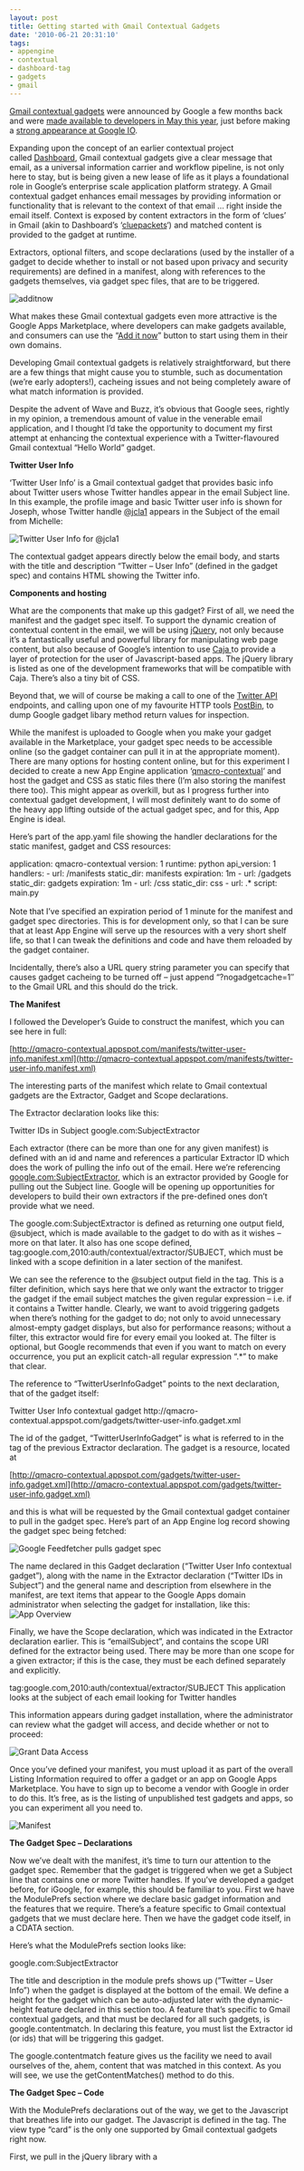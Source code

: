 ```yaml
---
layout: post
title: Getting started with Gmail Contextual Gadgets
date: '2010-06-21 20:31:10'
tags:
- appengine
- contextual
- dashboard-tag
- gadgets
- gmail
---
```



[Gmail contextual gadgets](http://code.google.com/apis/gmail/gadgets/contextual/) were announced by Google a few months back and were [made available to developers in May this year](http://googleenterprise.blogspot.com/2010/05/putting-email-in-context-with-gmail.html), just before making a [strong appearance at Google IO](http://code.google.com/events/io/2010/sessions/deep-dive-gmail-contextual-gadgets.html).

Expanding upon the concept of an earlier contextual project called [Dashboard](/2003/07/dashboard-a-compelling-articulation-for-realtime-contextual-information-2/), Gmail contextual gadgets give a clear message that email, as a universal information carrier and workflow pipeline, is not only here to stay, but is being given a new lease of life as it plays a foundational role in Google’s enterprise scale application platform strategy. A Gmail contextual gadget enhances email messages by providing information or functionality that is relevant to the context of that email … right inside the email itself. Context is exposed by content extractors in the form of ‘clues’ in Gmail (akin to Dashboard’s ‘[cluepackets](http://www.ibm.com/developerworks/xml/library/x-desktop/index.html#h2)‘) and matched content is provided to the gadget at runtime.

Extractors, optional filters, and scope declarations (used by the installer of a gadget to decide whether to install or not based upon privacy and security requirements) are defined in a manifest, along with references to the gadgets themselves, via gadget spec files, that are to be triggered.

![additnow](/content/images/2010/06/additnow.png "Add it now")

What makes these Gmail contextual gadgets even more attractive is the Google Apps Marketplace, where developers can make gadgets available, and consumers can use the “[Add it now](https://www.google.com/support/a/bin/answer.py?hl=en&answer=172482)” button to start using them in their own domains.

Developing Gmail contextual gadgets is relatively straightforward, but there are a few things that might cause you to stumble, such as documentation (we’re early adopters!), cacheing issues and not being completely aware of what match information is provided.

Despite the advent of Wave and Buzz, it’s obvious that Google sees, rightly in my opinion, a tremendous amount of value in the venerable email application, and I thought I’d take the opportunity to document my first attempt at enhancing the contextual experience with a Twitter-flavoured Gmail contextual “Hello World” gadget.

**Twitter User Info**

‘Twitter User Info’ is a Gmail contextual gadget that provides basic info about Twitter users whose Twitter handles appear in the email Subject line. In this example, the profile image and basic Twitter user info is shown for Joseph, whose Twitter handle [@jcla1](http://twitter.com/@jcla1) appears in the Subject of the email from Michelle:

![Twitter User Info for @jcla1](/content/images/2010/06/twitteruserinfoannotated.png "Twitter User Info for @jcla1")

The contextual gadget appears directly below the email body, and starts with the title and description “Twitter – User Info” (defined in the gadget spec) and contains HTML showing the Twitter info.

**Components and hosting**

What are the components that make up this gadget? First of all, we need the manifest and the gadget spec itself. To support the dynamic creation of contextual content in the email, we will be using [jQuery](http://jquery.com/), not only because it’s a fantastically useful and powerful library for manipulating web page content, but also because of Google’s intention to use [Caja ](http://code.google.com/p/google-caja/)to provide a layer of protection for the user of Javascript-based apps. The jQuery library is listed as one of the development frameworks that will be compatible with Caja. There’s also a tiny bit of CSS.

Beyond that, we will of course be making a call to one of the [Twitter API](http://dev.twitter.com/) endpoints, and calling upon one of my favourite HTTP tools [PostBin](http://postbin.org), to dump Google gadget libary method return values for inspection.

While the manifest is uploaded to Google when you make your gadget available in the Marketplace, your gadget spec needs to be accessible online (so the gadget container can pull it in at the appropriate moment). There are many options for hosting content online, but for this experiment I decided to create a new App Engine application ‘[qmacro-contextual](http://qmacro-contextual.appspot.com)‘ and host the gadget and CSS as static files there (I’m also storing the manifest there too). This might appear as overkill, but as I progress further into contextual gadget development, I will most definitely want to do some of the heavy app lifting outside of the actual gadget spec, and for this, App Engine is ideal.

Here’s part of the app.yaml file showing the handler declarations for the static manifest, gadget and CSS resources:

application: qmacro-contextual version: 1 runtime: python api_version: 1 handlers: - url: /manifests static_dir: manifests expiration: 1m - url: /gadgets static_dir: gadgets expiration: 1m - url: /css static_dir: css - url: .* script: main.py<span style="font-family: Georgia, 'Times New Roman', 'Bitstream Charter', Times, serif; line-height: 19px; white-space: normal; font-size: 13px;"> </span>

Note that I’ve specified an expiration period of 1 minute for the manifest and gadget spec directories. This is for development only, so that I can be sure that at least App Engine will serve up the resources with a very short shelf life, so that I can tweak the definitions and code and have them reloaded by the gadget container.

Incidentally, there’s also a URL query string parameter you can specify that causes gadget cacheing to be turned off – just append “?nogadgetcache=1″ to the Gmail URL and this should do the trick.

**The Manifest**

I followed the Developer’s Guide to construct the manifest, which you can see here in full:

[http://qmacro-contextual.appspot.com/manifests/twitter-user-info.manifest.xml](http://qmacro-contextual.appspot.com/manifests/twitter-user-info.manifest.xml)

The interesting parts of the manifest which relate to Gmail contextual gadgets are the Extractor, Gadget and Scope declarations.

The Extractor declaration looks like this:

<!-- EXTRACTOR --> <Extension id="SubjectExtractor" type="contextExtractor"> <Name>Twitter IDs in Subject</Name> <Url>google.com:SubjectExtractor</Url> <Param name="subject" value=".*@[a-z]+.*"/> <Triggers ref="TwitterUserInfoGadget"/> <Scope ref="emailSubject"/> <Container name="mail"/> </Extension>

Each extractor (there can be more than one for any given manifest) is defined with an id and name and references a particular Extractor ID which does the work of pulling the info out of the email. Here we’re referencing [google.com:SubjectExtractor](http://code.google.com/apis/gmail/gadgets/contextual/#extractor), which is an extractor provided by Google for pulling out the Subject line. Google will be opening up opportunities for developers to build their own extractors if the pre-defined ones don’t provide what we need.

The google.com:SubjectExtractor is defined as returning one output field, @subject, which is made available to the gadget to do with as it wishes – more on that later. It also has one scope defined, tag:google.com,2010:auth/contextual/extractor/SUBJECT, which must be linked with a scope definition in a later section of the manifest.

We can see the reference to the @subject output field in the <Param/> tag. This is a filter definition, which says here that we only want the extractor to trigger the gadget if the email subject matches the given regular expression – i.e. if it contains a Twitter handle. Clearly, we want to avoid triggering gadgets when there’s nothing for the gadget to do; not only to avoid unnecessary almost-empty gadget displays, but also for performance reasons; without a filter, this extractor would fire for every email you looked at. The filter is optional, but Google recommends that even if you want to match on every occurrence, you put an explicit catch-all regular expression “.*” to make that clear.

The reference to “TwitterUserInfoGadget” points to the next declaration, that of the gadget itself:

<!-- GADGET --> <Extension id="TwitterUserInfoGadget" type="gadget"> <Name>Twitter User Info contextual gadget</Name> <Url>http://qmacro-contextual.appspot.com/gadgets/twitter-user-info.gadget.xml</Url> <Container name="mail"/> </Extension>

The id of the gadget, “TwitterUserInfoGadget” is what is referred to in the <Triggers/> tag of the previous Extractor declaration. The gadget is a resource, located at

[http://qmacro-contextual.appspot.com/gadgets/twitter-user-info.gadget.xml](http://qmacro-contextual.appspot.com/gadgets/twitter-user-info.gadget.xml)

and this is what will be requested by the Gmail contextual gadget container to pull in the gadget spec. Here’s part of an App Engine log record showing the gadget spec being fetched:

![Google Feedfetcher pulls gadget spec](/content/images/2010/06/feedfetcherpullsgadget1.png "Google Feedfetcher pulls gadget spec")

The name declared in this Gadget declaration (“Twitter User Info contextual gadget”), along with the name in the Extractor declaration (“Twitter IDs in Subject”) and the general name and description from elsewhere in the manifest, are text items that appear to the Google Apps domain administrator when selecting the gadget for installation, like this:![App Overview](/content/images/2010/06/appoverview.png "App Overview")

Finally, we have the Scope declaration, which was indicated in the Extractor declaration earlier. This is “emailSubject”, and contains the scope URI defined for the extractor being used. There may be more than one scope for a given extractor; if this is the case, they must be each defined separately and explicitly.

<!-- SCOPE --> <Scope id="emailSubject"> <Url>tag:google.com,2010:auth/contextual/extractor/SUBJECT</Url> <Reason>This application looks at the subject of each email looking for Twitter handles</Reason> </Scope>

This information appears during gadget installation, where the administrator can review what the gadget will access, and decide whether or not to proceed:

![Grant Data Access](/content/images/2010/06/grantdataaccess.png "Grant Data Access")

Once you’ve defined your manifest, you must upload it as part of the overall Listing Information required to offer a gadget or an app on Google Apps Marketplace. You have to sign up to become a vendor with Google in order to do this. It’s free, as is the listing of unpublished test gadgets and apps, so you can experiment all you need to.

![Manifest](/content/images/2010/06/manifest.png "Manifest")

**The Gadget Spec – Declarations**

Now we’ve dealt with the manifest, it’s time to turn our attention to the gadget spec. Remember that the gadget is triggered when we get a Subject line that contains one or more Twitter handles. If you’ve developed a gadget before, for iGoogle, for example, this should be familiar to you. First we have the ModulePrefs section where we declare basic gadget information and the features that we require. There’s a feature specific to Gmail contextual gadgets that we must declare here. Then we have the gadget code itself, in a CDATA section.

Here’s what the ModulePrefs section looks like:

 <ModulePrefs title="Twitter" description="User Info" height="50" author="DJ Adams" author_email="dj.adams@pobox.com" author_location="Manchester"> <Require feature="dynamic-height"/> <Require feature="google.contentmatch"> <Param name="extractors"> google.com:SubjectExtractor </Param> </Require> </ModulePrefs>

The title and description in the module prefs shows up (”Twitter – User Info”) when the gadget is displayed at the bottom of the email. We define a height for the gadget which can be auto-adjusted later with the dynamic-height feature declared in this section too. A feature that’s specific to Gmail contextual gadgets, and that must be declared for all such gadgets, is google.contentmatch. In declaring this feature, you must list the Extractor id (or ids) that will be triggering this gadget.

The google.contentmatch feature gives us the facility we need to avail ourselves of the, ahem, content that was matched in this context. As you will see, we use the getContentMatches() method to do this.

**The Gadget Spec – Code**

With the ModulePrefs declarations out of the way, we get to the Javascript that breathes life into our gadget. The Javascript is defined in the <Content/> tag. The view type “card” is the only one supported by Gmail contextual gadgets right now.

<script type='text/javascript' src='http://ajax.googleapis.com/ajax/libs/jquery/1.4.2/jquery.min.js'></script> <script type="text/javascript"> // Expect subject as first element keyed by 'subject' matches = google.contentmatch.getContentMatches(); jQuery.post('http://qmacro-postbin.appspot.com/1jd620g', 'matches:' + JSON.stringify(matches)); var subject = matches[0]['subject']; // Only do something if we actually have a subject to work with if (subject) { // Pick out the twitter @handles and process them var handles = subject.match(/@[a-z0-9_]+/g); if (handles) { $('head').append('<link rel="stylesheet" href="http://qmacro-contextual.appspot.com/css/twitter-user-info.css" />'); for (var i = 0; i < handles.length; i++) { var user_resource = 'http://api.twitter.com/users/show/' + handles[i] + '.json?callback=?'; $.getJSON(user_resource, function(data) { jQuery.post('http://qmacro-postbin.appspot.com/1jd620g', 'userinfo:' + JSON.stringify(data)); var loc = ""; if (data.location) { loc = ' (' + data.location + ')'; } var tw_info = '<table border="0">' + '<tr>' + '<td>' + '<a href="' + data.url + '">' + '<img src="' + data.profile_image_url + '" />' + '</a>' + '</td>' + '<td class="userinfo">' + '<a href="http://twitter.com/' + data.screen_name + '">@' + data.screen_name + '</a>' + '<br />' + data.name + loc + '<br />' + data.description + '</td>' + '</tr></table>'; jQuery(tw_info).appendTo('body'); }); } gadgets.window.adjustHeight(100); } } </script><span style="font-family: Georgia, 'Times New Roman', 'Bitstream Charter', Times, serif; font-size: small;"><span></span></span>

First, we pull in the jQuery library with a <script/> tag, and then we’re off with our gadget code.

We use the google.contentmatch.getContentMatches() method to pull in the matches supplied to us by the Extractor. One of my favourite phrases is “[let the dog see the rabbit](http://en.wikiquote.org/wiki/Only_Fools_and_Horses#Chain_Gang_.5B6.3.5D)” – let’s have a look at the data, in this case. What does the getContentMatches() actually return? What does it look like? This is where the rather useful PostBin comes in to play. When we get the response from the call to getContentMatches(), encode it into a JSON string form with JSON.stringify() and bung the whole lot to a Postbin too see. Easy! Of course, this is only appropriate for development and debugging – I’d remove it for a production gadget. By the way, I’m running my own instance of Postbin – you can [run you own instance](http://github.com/progrium/postbin) too.

![Matches in Postbin](/content/images/2010/06/matchesinpostbin1.png "Matches in Postbin")So from looking at what we get, we can see that what we’re after is the value of the ’subject’ key in the first element of the matches array.

By definition, we’re only instantiated because there was a Twitter handle in the Subject. There could be more than one, of course. After collecting them into a handles array, we’re ready to process each one. First, though – we pull in the CSS resource to the current document. The resource is served as a static file from the App Engine app:

[http://qmacro-contextual.appspot.com/css/twitter-user-info.css](http://qmacro-contextual.appspot.com/css/twitter-user-info.css)

For each of the Twitter handles, we want to display some basic info, as shown in the screenshot earlier. To retrieve this, we make a simple call to the Twitter API. Specifically,

[http://api.twitter.com/users/show/[Twitter-handle].json?callback=](http://apiwiki.twitter.com/Twitter-REST-API-Method:-users%C2%A0show)?

will give us a nice chunk of JSON with the information we want, like this:

{ "description":"Developer and Linux Expert", "screen_name":"Jcla1", "url":"http://www.pipetree.com/josephadams", "name":"Joseph Adams", "profile_image_url":"http://a1.twimg.com/profile_images/106288960/JosephWithLomaxCar_normal.jpg", "location":"Krefeld,Germany", ... }

I’d originally started with the[ jTwitter](http://plugins.jquery.com/project/jtwitter) jQuery plugin but found that it didn’t quite do what I wanted, and in any case using the Twitter API from jQuery is straightforward anyway. But thank you [uzbekjon](http://plugins.jquery.com/user/9986) for getting me started.

You can see from the code that I’m making more use of Postbin, by gratuitously dumping the results of the Twitter API call in there too. I like to see what I’m dealing with. [Data::Dumper](http://search.cpan.org/perldoc?Data::Dumper) is my alltime favourite Perl module, if you hadn’t guessed.

Once we have the info from Twitter, it’s just a simple matter of constructing some HTML, making use of the CSS via the ‘userinfo’ class, and appending that to the email. Job done!

I’ve pushed my fledgeling [qmacro-contextual App Engine project to Github](http://github.com/qmacro/qmacro-contextual), so you can take a look and create your own “Hello World” Gmail contextual gadget.

Share and enjoy!


